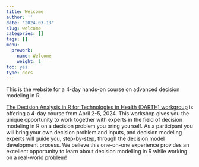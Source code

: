 ```yaml
---
title: Welcome
author: ''
date: "2024-03-13"
slug: welcome
categories: []
tags: []
menu:
  prework:
    name: Welcome
    weight: 1
toc: yes
type: docs
---
```


This is the website for a 4-day hands-on course on advanced decision modeling in R.

[The Decision Analysis in R for Technologies in Health (DARTH) workgroup](https://darthworkgroup.com/) is offering a 4-day course from April 2-5, 2024. This workshop gives you the unique opportunity to work together with experts in the field of decision modeling in R on a decision problem you bring yourself. As a participant you will bring your own decision problem and inputs, and decision modeling experts will guide you, step-by-step, through the decision model development process. We believe this one-on-one experience provides an excellent opportunity to learn about decision modelling in R while working on a real-world problem!
